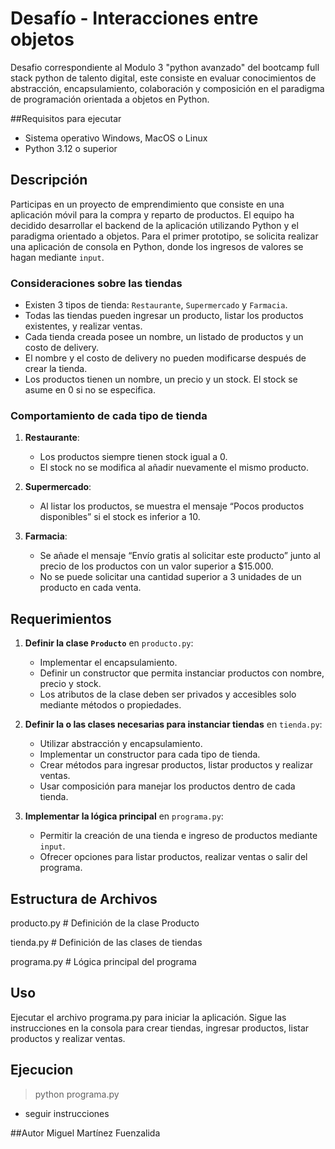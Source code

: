 # Desafío - Interacciones entre objetos
Desafio correspondiente al Modulo 3 "python avanzado" del bootcamp full stack python de talento digital, este consiste en evaluar conocimientos de abstracción, encapsulamiento, colaboración y composición en el paradigma de programación orientada a objetos en Python.

##Requisitos para ejecutar
- Sistema operativo Windows, MacOS o Linux
- Python 3.12 o superior

## Descripción

Participas en un proyecto de emprendimiento que consiste en una aplicación móvil para la compra y reparto de productos. El equipo ha decidido desarrollar el backend de la aplicación utilizando Python y el paradigma orientado a objetos. Para el primer prototipo, se solicita realizar una aplicación de consola en Python, donde los ingresos de valores se hagan mediante `input`.

### Consideraciones sobre las tiendas

- Existen 3 tipos de tienda: `Restaurante`, `Supermercado` y `Farmacia`.
- Todas las tiendas pueden ingresar un producto, listar los productos existentes, y realizar ventas.
- Cada tienda creada posee un nombre, un listado de productos y un costo de delivery.
- El nombre y el costo de delivery no pueden modificarse después de crear la tienda.
- Los productos tienen un nombre, un precio y un stock. El stock se asume en 0 si no se especifica.

### Comportamiento de cada tipo de tienda

1. **Restaurante**:

   - Los productos siempre tienen stock igual a 0.
   - El stock no se modifica al añadir nuevamente el mismo producto.

2. **Supermercado**:

   - Al listar los productos, se muestra el mensaje “Pocos productos disponibles” si el stock es inferior a 10.

3. **Farmacia**:
   - Se añade el mensaje “Envío gratis al solicitar este producto” junto al precio de los productos con un valor superior a $15.000.
   - No se puede solicitar una cantidad superior a 3 unidades de un producto en cada venta.

## Requerimientos

1. **Definir la clase `Producto`** en `producto.py`:

   - Implementar el encapsulamiento.
   - Definir un constructor que permita instanciar productos con nombre, precio y stock.
   - Los atributos de la clase deben ser privados y accesibles solo mediante métodos o propiedades.

2. **Definir la o las clases necesarias para instanciar tiendas** en `tienda.py`:

   - Utilizar abstracción y encapsulamiento.
   - Implementar un constructor para cada tipo de tienda.
   - Crear métodos para ingresar productos, listar productos y realizar ventas.
   - Usar composición para manejar los productos dentro de cada tienda.

3. **Implementar la lógica principal** en `programa.py`:
   - Permitir la creación de una tienda e ingreso de productos mediante `input`.
   - Ofrecer opciones para listar productos, realizar ventas o salir del programa.

## Estructura de Archivos

producto.py # Definición de la clase Producto

tienda.py # Definición de las clases de tiendas

programa.py # Lógica principal del programa

## Uso

Ejecutar el archivo programa.py para iniciar la aplicación. Sigue las instrucciones en la consola para crear tiendas, ingresar productos, listar productos y realizar ventas.

## Ejecucion

  >python programa.py

- seguir instrucciones

##Autor
Miguel Martínez Fuenzalida

